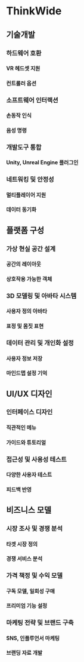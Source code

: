# ThinkWide
## 기술개발
### 하드웨어 호환
#### VR 헤드셋 지원
#### 컨트롤러 옵션
### 소프트웨어 인터랙션
#### 손동작 인식
#### 음성 명령
### 개발도구 통합
#### Unity, Unreal Engine 플러그인
### 네트워킹 및 안정성
#### 멀티플레이어 지원
#### 데이터 동기화
## 플랫폼 구성
### 가상 현실 공간 설계
#### 공간의 레이아웃
#### 상호작용 가능한 객체
### 3D 모델링 및 아바타 시스템
#### 사용자 정의 아바타
#### 표정 및 몸짓 표현
### 데이터 관리 및 개인화 설정
#### 사용자 정보 저장
#### 마인드맵 설정 기억
## UI/UX 디자인
### 인터페이스 디자인
#### 직관적인 메뉴
#### 가이드와 튜토리얼
### 접근성 및 사용성 테스트
#### 다양한 사용자 테스트
#### 피드백 반영
## 비즈니스 모델
### 시장 조사 및 경쟁 분석
#### 타겟 시장 정의
#### 경쟁 서비스 분석
### 가격 책정 및 수익 모델
#### 구독 모델, 일회성 구매
#### 프리미엄 기능 설정
### 마케팅 전략 및 브랜드 구축
#### SNS, 인플루언서 마케팅
#### 브랜딩 자료 개발


